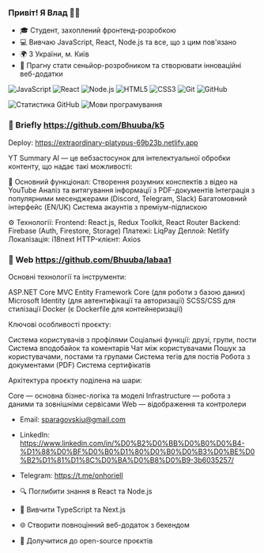 ### Привіт! Я Влад 👨‍💻

- 🎓 Студент, захоплений фронтенд-розробкою
- 💻 Вивчаю JavaScript, React, Node.js та все, що з цим пов'язано
- 🌍 З України, м. Київ
- 🚀 Прагну стати сеньйор-розробником та створювати інноваційні веб-додатки

![JavaScript](https://img.shields.io/badge/-JavaScript-F7DF1E?logo=javascript&logoColor=black)
![React](https://img.shields.io/badge/-React-61DAFB?logo=react&logoColor=black)
![Node.js](https://img.shields.io/badge/-Node.js-339933?logo=node.js&logoColor=white)
![HTML5](https://img.shields.io/badge/-HTML5-E34F26?logo=html5&logoColor=white)
![CSS3](https://img.shields.io/badge/-CSS3-1572B6?logo=css3&logoColor=white)
![Git](https://img.shields.io/badge/-Git-F05032?logo=git&logoColor=white)
![GitHub](https://img.shields.io/badge/-GitHub-181717?logo=github&logoColor=white)

![Статистика GitHub](https://github-readme-stats.vercel.app/api?username=Bhuuba&show_icons=true&theme=radical)
![Мови програмування](https://github-readme-stats.vercel.app/api/top-langs/?username=Bhuuba&layout=compact&theme=radical)

### 🌟 Briefly https://github.com/Bhuuba/k5
Deploy: https://extraordinary-platypus-69b23b.netlify.app

YT Summary AI — це вебзастосунок для інтелектуальної обробки контенту, що надає такі можливості:

🎥 Основний функціонал:
Створення розумних конспектів з відео на YouTube
Аналіз та витягування інформації з PDF-документів
Інтеграція з популярними месенджерами (Discord, Telegram, Slack)
Багатомовний інтерфейс (EN/UK)
Система акаунтів з преміум-підпискою

⚙️ Технології:
Frontend: React.js, Redux Toolkit, React Router
Backend: Firebase (Auth, Firestore, Storage)
Платежі: LiqPay
Деплой: Netlify
Локалізація: i18next
HTTP-клієнт: Axios

### 🌟 Web https://github.com/Bhuuba/labaa1

Основні технології та інструменти:

ASP.NET Core MVC
Entity Framework Core (для роботи з базою даних)
Microsoft Identity (для автентифікації та авторизації)
SCSS/CSS для стилізації
Docker (є Dockerfile для контейнеризації)

Ключові особливості проєкту:

Система користувачів з профілями
Соціальні функції: друзі, групи, пости
Система вподобайок та коментарів
Чат між користувачами
Пошук за користувачами, постами та групами
Система тегів для постів
Робота з документами (PDF)
Система сертифікатів

Архітектура проєкту поділена на шари:

Core — основна бізнес-логіка та моделі
Infrastructure — робота з даними та зовнішніми сервісами
Web — відображення та контролери


- Email: sparagovskiu@gmail.com
- LinkedIn: https://www.linkedin.com/in/%D0%B2%D0%BB%D0%B0%D0%B4-%D1%88%D0%BF%D0%B0%D1%80%D0%B0%D0%B3%D0%BE%D0%B2%D1%81%D1%8C%D0%BA%D0%B8%D0%B9-3b6035257/
- Telegram: https://t.me/onhoriell


- 🔍 Поглибити знання в React та Node.js
- 🧪 Вивчити TypeScript та Next.js
- 🌐 Створити повноцінний веб-додаток з бекендом
- 🤝 Долучитися до open-source проєктів
